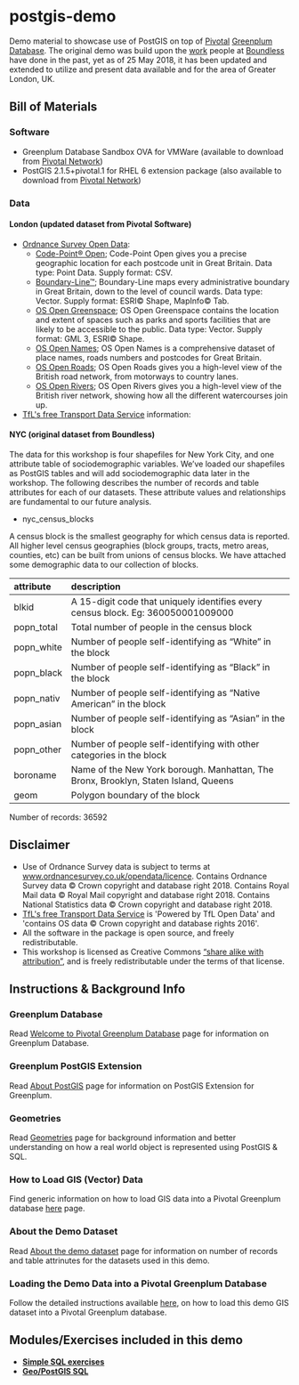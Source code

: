 # postgis-demo
Demo material to showcase use of PostGIS on top of [Pivotal](http://pivotal.io) [Greenplum Database](http://greenplum.org). The original demo was build upon the [work](https://github.com/boundlessgeo/workshops) people at [Boundless](http://boundlessgeo.com/) have done in the past, yet as of 25 May 2018, it has been updated and extended to utilize and present data available and for the area of Greater London, UK.

## Bill of Materials
### Software
- Greenplum Database Sandbox OVA for VMWare (available to download from [Pivotal Network](https://network.pivotal.io/products/pivotal-gpdb))
- PostGIS 2.1.5+pivotal.1 for RHEL 6 extension package (also available to download from [Pivotal Network](https://network.pivotal.io/products/pivotal-gpdb))
### Data
#### London (updated dataset from Pivotal Software)
- [Ordnance Survey Open Data](https://www.ordnancesurvey.co.uk/opendatadownload/products.html):
  - [Code-Point® Open](https://www.ordnancesurvey.co.uk/business-and-government/products/code-point-open.html); Code-Point Open gives you a precise geographic location for each postcode unit in Great Britain. Data type: Point Data. Supply format: CSV.
  - [Boundary-Line™](https://www.ordnancesurvey.co.uk/business-and-government/products/boundary-line.html); Boundary-Line maps every administrative boundary in Great Britain, down to the level of council wards. Data type: Vector. Supply format: ESRI© Shape, MapInfo© Tab.
  - [OS Open Greenspace](https://www.ordnancesurvey.co.uk/business-and-government/products/os-open-greenspace.html); OS Open Greenspace contains the location and extent of spaces such as parks and sports facilities that are likely to be accessible to the public. Data type: Vector. Supply format: GML 3, ESRI© Shape.
  - [OS Open Names](https://www.ordnancesurvey.co.uk/business-and-government/products/os-open-names.html); OS Open Names is a comprehensive dataset of place names, roads numbers and postcodes for Great Britain.
  - [OS Open Roads](https://www.ordnancesurvey.co.uk/business-and-government/products/os-open-roads.html); OS Open Roads gives you a high-level view of the British road network, from motorways to country lanes.
  - [OS Open Rivers](https://www.ordnancesurvey.co.uk/business-and-government/products/os-open-rivers.html); OS Open Rivers gives you a high-level view of the British river network, showing how all the different watercourses join up.
- [TfL's free Transport Data Service](https://tfl.gov.uk/info-for/open-data-users/) information:
#### NYC (original dataset from Boundless)
The data for this workshop is four shapefiles for New York City, and one attribute table of sociodemographic variables. We’ve loaded our shapefiles as PostGIS tables and will add sociodemographic data later in the workshop. 
The following describes the number of records and table attributes for each of our datasets. These attribute values and relationships are fundamental to our future analysis.
- nyc\_census\_blocks

A census block is the smallest geography for which census data is reported. All higher level census geographies (block groups, tracts, metro areas, counties, etc) can be built from unions of census blocks. We have attached some demographic data to our collection of blocks.

| attribute | description |
| :-------- | :---------- |
| blkid     | A 15-digit code that uniquely identifies every census block. Eg: 360050001009000 |
| popn_total | Total number of people in the census block |
| popn_white | Number of people self-identifying as “White” in the block |
| popn_black | Number of people self-identifying as “Black” in the block |
| popn_nativ | Number of people self-identifying as “Native American” in the block |
| popn_asian | Number of people self-identifying as “Asian” in the block |
| popn_other | Number of people self-identifying with other categories in the block |
| boroname | Name of the New York borough. Manhattan, The Bronx, Brooklyn, Staten Island, Queens |
| geom | Polygon boundary of the block |

Number of records: 36592


## Disclaimer
- Use of Ordnance Survey data is subject to terms at www.ordnancesurvey.co.uk/opendata/licence. Contains Ordnance Survey data © Crown copyright and database right 2018. Contains Royal Mail data © Royal Mail copyright and database right 2018. Contains National Statistics data © Crown copyright and database right 2018.
- [TfL's free Transport Data Service](https://tfl.gov.uk/info-for/open-data-users/) is 'Powered by TfL Open Data' and 'contains OS data © Crown copyright and database rights 2016'.
- All the software in the package is open source, and freely redistributable. 
- This workshop is licensed as Creative Commons [“share alike with attribution”](http://creativecommons.org/licenses/by-sa/3.0/us/), and is freely redistributable under the terms of that license.

## Instructions & Background Info
### Greenplum Database
Read [Welcome to Pivotal Greenplum Database](GPDB.md) page for information on Greenplum Database.
### Greenplum PostGIS Extension
Read [About PostGIS](POSTGIS.md) page for information on PostGIS Extension for Greenplum.
### Geometries
Read [Geometries](GEOMETRIES.md) page for background information and better understanding on how a real world object is represented using PostGIS & SQL.
### How to Load GIS (Vector) Data
Find generic information on how to load GIS data into a Pivotal Greenplum database [here](HOWTO-LOAD-GIS-DATA.md) page.
### About the Demo Dataset
Read [About the demo dataset](ABOUTDATA.md) page for information on number of records and table attrinutes for the datasets used in this demo.
### Loading the Demo Data into a Pivotal Greenplum Database
Follow the detailed instructions available [here](LOAD-DEMOGIS-INTO-GPDB.md), on how to load this demo GIS dataset into a Pivotal Greenplum database.

## Modules/Exercises included in this demo
- [**Simple SQL exercises**](SIMPLE-SQL.md)
- [**Geo/PostGIS SQL**](GEO-POSTGIS-SQL.md)
